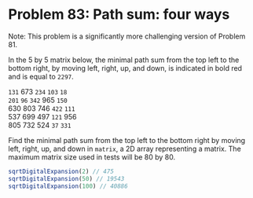# Problem 83: Path sum: four ways

Note: This problem is a significantly more challenging version of Problem 81.

In the 5 by 5 matrix below, the minimal path sum from the top left to the bottom right, by moving left, right, up, and down, is indicated in bold red and is equal to `2297`.

`131` 673 `234` `103` `18` <br>
`201` `96` `342` 965 `150` <br>
630 803 746 `422` `111` <br>
537 699 497 `121` 956 <br>
805 732 524 `37` `331`

Find the minimal path sum from the top left to the bottom right by moving left, right, up, and down in `matrix`, a 2D array representing a matrix. The maximum matrix size used in tests will be 80 by 80.

```javascript
sqrtDigitalExpansion(2) // 475
sqrtDigitalExpansion(50) // 19543
sqrtDigitalExpansion(100) // 40886
```
